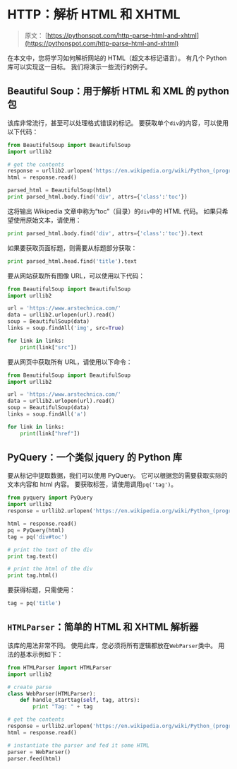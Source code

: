 # HTTP：解析 HTML 和 XHTML

> 原文： [https://pythonspot.com/http-parse-html-and-xhtml](https://pythonspot.com/http-parse-html-and-xhtml)

在本文中，您将学习如何解析网站的 HTML（超文本标记语言）。 有几个 Python 库可以实现这一目标。 我们将演示一些流行的例子。

## Beautiful Soup：用于解析 HTML 和 XML 的 python 包

该库非常流行，甚至可以处理格式错误的标记。 要获取单个`div`的内容，可以使用以下代码：

```py
from BeautifulSoup import BeautifulSoup
import urllib2

# get the contents
response = urllib2.urlopen('https://en.wikipedia.org/wiki/Python_(programming_language)')
html = response.read()

parsed_html = BeautifulSoup(html)
print parsed_html.body.find('div', attrs={'class':'toc'})

```

这将输出 Wikipedia 文章中称为“toc”（目录）的`div`中的 HTML 代码。 如果只希望使用原始文本，请使用：

```py
print parsed_html.body.find('div', attrs={'class':'toc'}).text

```

如果要获取页面标题，则需要从标题部分获取：

```py
print parsed_html.head.find('title').text

```

要从网站获取所有图像 URL，可以使用以下代码：

```py
from BeautifulSoup import BeautifulSoup
import urllib2

url = 'https://www.arstechnica.com/'
data = urllib2.urlopen(url).read()
soup = BeautifulSoup(data)
links = soup.findAll('img', src=True)

for link in links:
    print(link["src"])

```

要从网页中获取所有 URL，请使用以下命令：

```py
from BeautifulSoup import BeautifulSoup
import urllib2

url = 'https://www.arstechnica.com/'
data = urllib2.urlopen(url).read()
soup = BeautifulSoup(data)
links = soup.findAll('a')

for link in links:
    print(link["href"])

```

## PyQuery：一个类似 jquery 的 Python 库

要从标记中提取数据，我们可以使用 PyQuery。 它可以根据您的需要获取实际的文本内容和 html 内容。 要获取标签，请使用调用`pq('tag')`。

```py
from pyquery import PyQuery    
import urllib2
response = urllib2.urlopen('https://en.wikipedia.org/wiki/Python_(programming_language)')

html = response.read()
pq = PyQuery(html)
tag = pq('div#toc')

# print the text of the div
print tag.text()

# print the html of the div
print tag.html()

```

要获得标题，只需使用：

```py
tag = pq('title')

```

## `HTMLParser`：简单的 HTML 和 XHTML 解析器

该库的用法非常不同。 使用此库，您必须将所有逻辑都放在`WebParser`类中。 用法的基本示例如下：

```py
from HTMLParser import HTMLParser
import urllib2

# create parse
class WebParser(HTMLParser):
    def handle_starttag(self, tag, attrs):
        print "Tag: " + tag

# get the contents
response = urllib2.urlopen('https://en.wikipedia.org/wiki/Python_(programming_language)')
html = response.read()

# instantiate the parser and fed it some HTML
parser = WebParser()
parser.feed(html)

```